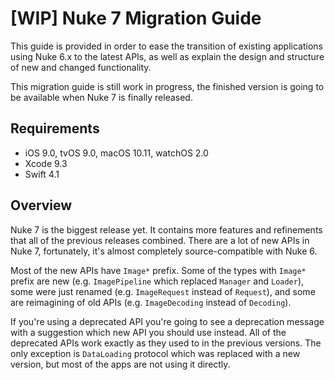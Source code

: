 # [WIP] Nuke 7 Migration Guide

This guide is provided in order to ease the transition of existing applications using Nuke 6.x to the latest APIs, as well as explain the design and structure of new and changed functionality.

This migration guide is still work in progress, the finished version is going to be available when Nuke 7 is finally released.

## Requirements

- iOS 9.0, tvOS 9.0, macOS 10.11, watchOS 2.0
- Xcode 9.3
- Swift 4.1

## Overview

Nuke 7 is the biggest release yet. It contains more features and refinements that all of the previous releases combined. There are a lot of new APIs in Nuke 7, fortunately, it's almost completely source-compatible with Nuke 6. 

Most of the new APIs have `Image*` prefix. Some of the types with `Image*` prefix are new (e.g. `ImagePipeline` which replaced `Manager` and `Loader`), some were just renamed (e.g. `ImageRequest` instead of `Request`), and some are reimagining of old APIs (e.g. `ImageDecoding` instead of `Decoding`).

If you're using a deprecated API you're going to see a deprecation message with a suggestion which new API you should use instead. All of the deprecated APIs work exactly as they used to in the previous versions. The only exception is `DataLoading` protocol which was replaced with a new version, but most of the apps are not using it directly.